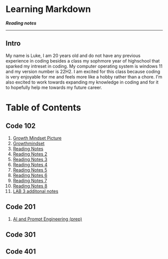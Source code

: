 # Learning Markdown
***Reading notes***

---
## Intro
My name is Luke, I am 20 years old and do not have any previous experience in coding besides a class my sophmore year of highschool that sparked my intreset in coding. My computer operating system is windows 11 and my version number is 22H2. I am excited for this class because coding is very enjoyable for me and feels more like a hobby rather than a chore. I'm also excited to work towards expanding my knowledge in coding and for it to hopefully help me towards my future career.
# Table of Contents
## Code 102
1. [Growth Mindset Picture](https://sites.dartmouth.edu/learning/files/2017/05/Growth-Mindset_Copyright-Big-Change1.jpg)
2. [Growthmindset](Growthmindset.md)
3. [Reading Notes](Learning-Markdown.md)
4. [Reading Notes 2](Read-2.md)
5. [Reading Notes 3](Read-3.md)
6. [Reading Notes 4](Read-4.md)
7. [Reading Notes 5](Read-5.md)
8. [Reading Notes 6](Read-6.md)
9. [Reading Notes 7](Read-7.md)
10. [Reading Notes 8](Read-8.md)
11. [LAB 3 additonal notes](Additonal-ReadingNotes-Lab03.md)
## Code 201
1. [AI and Prompt Engineering (prep)](prompt-engineering.md)
## Code 301
## Code 401